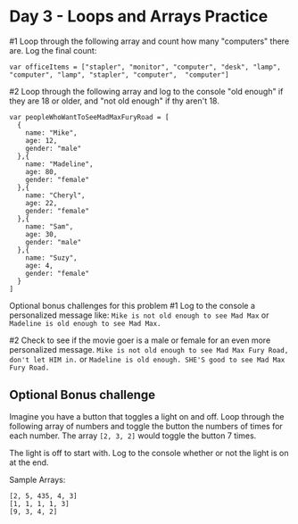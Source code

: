 # Day 3 - Loops and Arrays Practice

#1
Loop through the following array and count how many "computers" there are. Log the final count:

```
var officeItems = ["stapler", "monitor", "computer", "desk", "lamp", "computer", "lamp", "stapler", "computer",  "computer"]  
```

#2
Loop through the following array and log to the console "old enough" if they are 18 or older, and "not old enough" if thy aren't 18.

```
var peopleWhoWantToSeeMadMaxFuryRoad = [  
  {
    name: "Mike",
    age: 12,
    gender: "male"
  },{
    name: "Madeline",
    age: 80,
    gender: "female"
  },{
    name: "Cheryl",
    age: 22,
    gender: "female"
  },{
    name: "Sam",
    age: 30,
    gender: "male"
  },{
    name: "Suzy",
    age: 4,
    gender: "female"
  }
] 
```

Optional bonus challenges for this problem
#1
Log to the console a personalized message like:
`Mike is not old enough to see Mad Max`
or
`Madeline is old enough to see Mad Max. `

#2
Check to see if the movie goer is a male or female for an even more personalized message.
`Mike is not old enough to see Mad Max Fury Road, don't let HIM in.`
or
`Madeline is old enough. SHE'S good to see Mad Max Fury Road.`

## Optional Bonus challenge
Imagine you have a button that toggles a light on and off. Loop through the following array of numbers and toggle the button the numbers of times for each number. The array `[2, 3, 2]` would toggle the button 7 times.

The light is off to start with. Log to the console whether or not the light is on at the end.

Sample Arrays:
```
[2, 5, 435, 4, 3]
[1, 1, 1, 1, 3]
[9, 3, 4, 2]
```
